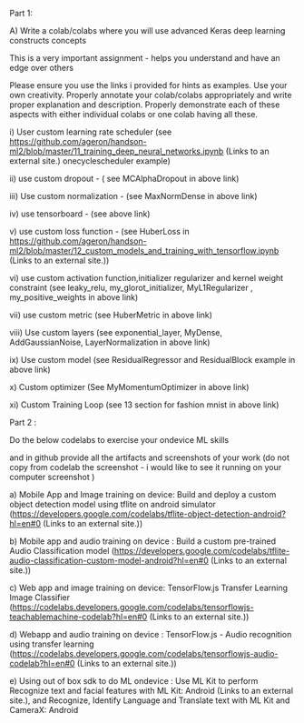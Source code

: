 Part 1: 

A) Write a colab/colabs where you will use advanced Keras deep learning constructs concepts

This is a very important assignment - helps you understand and have an edge over others

Please ensure you use the links i provided for hints as examples. Use your own creativity. Properly annotate your colab/colabs appropriately and write proper explanation and description. Properly demonstrate each of these aspects with either individual colabs or one colab having all these. 

i) User custom learning rate scheduler (see https://github.com/ageron/handson-ml2/blob/master/11_training_deep_neural_networks.ipynb (Links to an external site.) onecyclescheduler example)

ii) use custom dropout - ( see MCAlphaDropout in above link)

iii) Use custom normalization - (see MaxNormDense in above link)

iv) use tensorboard - (see above link)

v) use custom loss function - (see HuberLoss in https://github.com/ageron/handson-ml2/blob/master/12_custom_models_and_training_with_tensorflow.ipynb (Links to an external site.)) 

vi) use custom activation function,initializer regularizer and kernel weight constraint (see leaky_relu, my_glorot_initializer, MyL1Regularizer , my_positive_weights in above link)

vii) use custom metric (see HuberMetric in above link)

viii) Use custom layers (see exponential_layer, MyDense, AddGaussianNoise, LayerNormalization in above link)

ix) Use custom model (see ResidualRegressor and ResidualBlock example in above link)

x) Custom optimizer (See MyMomentumOptimizer in above link)

xi) Custom Training Loop (see 13 section for fashion mnist in above link)

 

Part 2 : 

Do the below codelabs to exercise your ondevice ML skills

and in github provide all the artifacts and screenshots of your work (do not copy from codelab the screenshot - i would like to see it running on your computer screenshot )

a) Mobile App and Image training on device: Build and deploy a custom object detection model using tflite on android simulator (https://developers.google.com/codelabs/tflite-object-detection-android?hl=en#0 (Links to an external site.))

b) Mobile app and audio training on device : Build a custom pre-trained Audio Classification model (https://developers.google.com/codelabs/tflite-audio-classification-custom-model-android?hl=en#0 (Links to an external site.))

c) Web app and image training on device: TensorFlow.js Transfer Learning Image Classifier (https://codelabs.developers.google.com/codelabs/tensorflowjs-teachablemachine-codelab?hl=en#0 (Links to an external site.))

d) Webapp and audio training on device : TensorFlow.js - Audio recognition using transfer learning (https://codelabs.developers.google.com/codelabs/tensorflowjs-audio-codelab?hl=en#0 (Links to an external site.))

e) Using out of box sdk to do ML ondevice : Use ML Kit to perform Recognize text and facial features with ML Kit: Android (Links to an external site.), and Recognize, Identify Language and Translate text with ML Kit and CameraX: Android
